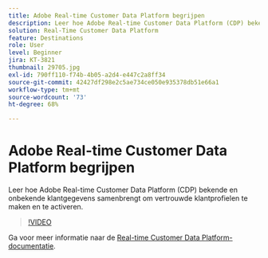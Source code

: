 ```yaml
---
title: Adobe Real-time Customer Data Platform begrijpen
description: Leer hoe Adobe Real-time Customer Data Platform (CDP) bekende en onbekende klantgegevens samenbrengt om vertrouwde klantprofielen te maken en te activeren.
solution: Real-Time Customer Data Platform
feature: Destinations
role: User
level: Beginner
jira: KT-3821
thumbnail: 29705.jpg
exl-id: 790ff110-f74b-4b05-a2d4-e447c2a8ff34
source-git-commit: 42427df298e2c5ae734ce050e935378db51e66a1
workflow-type: tm+mt
source-wordcount: '73'
ht-degree: 68%

---
```


# Adobe Real-time Customer Data Platform begrijpen

Leer hoe Adobe Real-time Customer Data Platform (CDP) bekende en onbekende klantgegevens samenbrengt om vertrouwde klantprofielen te maken en te activeren.

>[!VIDEO](https://video.tv.adobe.com/v/29705?quality=12&learn=on)

Ga voor meer informatie naar de [Real-time Customer Data Platform-documentatie](https://experienceleague.adobe.com/docs/experience-platform/rtcdp/overview.html?lang=nl).
